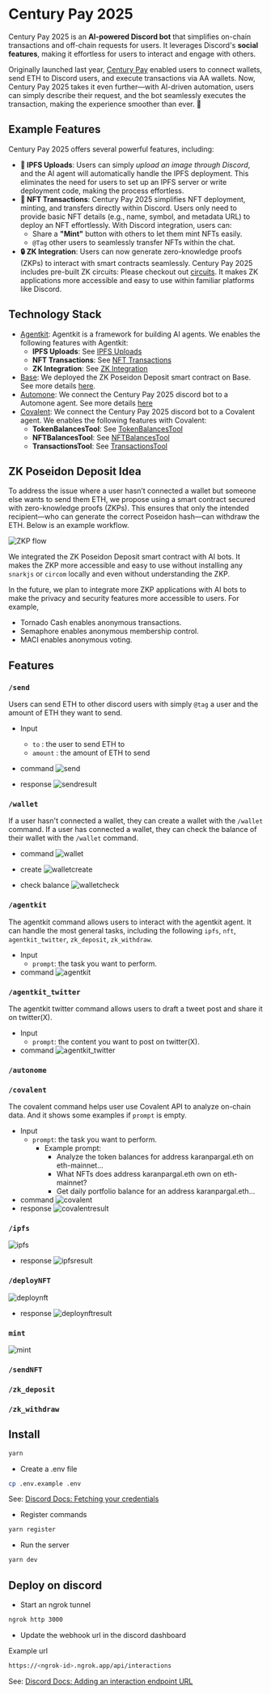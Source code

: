 # Century Pay 2025

Century Pay 2025 is an **AI-powered Discord bot** that simplifies on-chain transactions and off-chain requests for users. It leverages Discord's **social features**, making it effortless for users to interact and engage with others.

Originally launched last year, [Century Pay](https://github.com/chengggkk/century-pay) enabled users to connect wallets, send ETH to Discord users, and execute transactions via AA wallets. Now, Century Pay 2025 takes it even further—with AI-driven automation, users can simply describe their request, and the bot seamlessly executes the transaction, making the experience smoother than ever. 🚀

## Example Features

Century Pay 2025 offers several powerful features, including:

-   **📂 IPFS Uploads**: Users can simply _upload an image through Discord_, and the AI agent will automatically handle the IPFS deployment. This eliminates the need for users to set up an IPFS server or write deployment code, making the process effortless.
-   **🎨 NFT Transactions**: Century Pay 2025 simplifies NFT deployment, minting, and transfers directly within Discord. Users only need to provide basic NFT details (e.g., name, symbol, and metadata URL) to deploy an NFT effortlessly.
    With Discord integration, users can:
    -   Share a **"Mint"** button with others to let them mint NFTs easily.
    -   `@Tag` other users to seamlessly transfer NFTs within the chat.
-   **🔒 ZK Integration**: Users can now generate zero-knowledge proofs (ZKPs) to interact with smart contracts seamlessly. Century Pay 2025 includes pre-built ZK circuits: Please checkout out [circuits](./circuits/README.md). It makes ZK applications more accessible and easy to use within familiar platforms like Discord.

## Technology Stack

-   [Agentkit](https://github.com/coinbase/agentkit): Agentkit is a framework for building AI agents. We enables the following features with Agentkit:
    -   **IPFS Uploads**: See [IPFS Uploads](./src/app/api/interactions/agentkit/ipfs.ts)
    -   **NFT Transactions**: See [NFT Transactions](./src/app/api/interactions/deployNFT/index.ts)
    -   **ZK Integration**: See [ZK Integration](./src/app/api/interactions/agentkit/zk/withdraw.ts)
-   [Base](https://www.base.org/): We deployed the ZK Poseidon Deposit smart contract on Base. See more details [here](./contracts/README.md).
-   [Automone](https://dev.autonome.fun/): We connect the Century Pay 2025 discord bot to a Automone agent. See more details [here](./src/app/api/interactions/autonome/index.ts)
-   [Covalent](https://github.com/covalenthq/ai-agent-sdk): We connect the Century Pay 2025 discord bot to a Covalent agent. We enables the following features with Covalent:
    -   **TokenBalancesTool**: See [TokenBalancesTool](./src/app/api/interactions/covalent/index.ts)
    -   **NFTBalancesTool**: See [NFTBalancesTool](./src/app/api/interactions/covalent/index.ts)
    -   **TransactionsTool**: See [TransactionsTool](./src/app/api/interactions/covalent/index.ts)

## ZK Poseidon Deposit Idea

To address the issue where a user hasn’t connected a wallet but someone else wants to send them ETH, we propose using a smart contract secured with zero-knowledge proofs (ZKPs). This ensures that only the intended recipient—who can generate the correct Poseidon hash—can withdraw the ETH. Below is an example workflow.

![ZKP flow](./public/ZKP_flow.png)

We integrated the ZK Poseidon Deposit smart contract with AI bots. It makes the ZKP more accessible and easy to use without installing any `snarkjs` or `circom` locally and even without understanding the ZKP.

In the future, we plan to integrate more ZKP applications with AI bots to make the privacy and security features more accessible to users. For example,

-   Tornado Cash enables anonymous transactions.
-   Semaphore enables anonymous membership control.
-   MACI enables anonymous voting.

## Features

### `/send`

Users can send ETH to other discord users with simply `@tag` a user and the amount of ETH they want to send.

-   Input

    -   `to` : the user to send ETH to
    -   `amount` : the amount of ETH to send

-   command
    ![send](https://i.imgur.com/Jduh49e.gif)

-   response
    ![sendresult](./public/sendresult.png)

### `/wallet`

If a user hasn't connected a wallet, they can create a wallet with the `/wallet` command.
If a user has connected a wallet, they can check the balance of their wallet with the `/wallet` command.

-   command
    ![wallet](./public/wallet.png)

-   create
    ![walletcreate](./public/walletcreate.png)
-   check balance
    ![walletcheck](./public/walletcheck.png)

### `/agentkit`

The agentkit command allows users to interact with the agentkit agent. It can handle the most general tasks, including the following `ipfs`, `nft`, `agentkit_twitter`, `zk_deposit`, `zk_withdraw`.

-   Input
    -   `prompt`: the task you want to perform.
-   command
    ![agentkit](https://i.imgur.com/7Hgf0EV.gif)

### `/agentkit_twitter`

The agentkit twitter command allows users to draft a tweet post and share it on twitter(X).

-   Input
    -   `prompt`: the content you want to post on twitter(X).
-   command
    ![agentkit_twitter](https://i.imgur.com/hsRqChY.gif)

### `/autonome`

### `/covalent`

The covalent command helps user use Covalent API to analyze on-chain data. And it shows some examples if `prompt` is empty.

-   Input
    -   `prompt`: the task you want to perform.
        -   Example prompt:
            -   Analyze the token balances for address karanpargal.eth on eth-mainnet...
            -   What NFTs does address karanpargal.eth own on eth-mainnet?
            -   Get daily portfolio balance for an address karanpargal.eth...
-   command
    ![covalent](https://i.imgur.com/OZoouPZ.gif)
-   response
    ![covalentresult](./public/covalentresult.png)

### `/ipfs`

![ipfs](./public/ipfs.png)

-   response
    ![ipfsresult](./public/ipfsresult.png)

### `/deployNFT`

![deploynft](./public/deploynft.png)

-   response
    ![deploynftresult](./public/deploynftresult.png)

### `mint`

![mint](https://i.imgur.com/nmt5oaY.gif)

### `/sendNFT`

<!-- ![sendnft](./public/send.png) -->

### `/zk_deposit`

### `/zk_withdraw`

## Install

```bash
yarn
```

-   Create a .env file

```bash
cp .env.example .env
```

See: [Discord Docs: Fetching your credentials](https://discord.com/developers/docs/quick-start/getting-started#fetching-your-credentials)

-   Register commands

```bash
yarn register
```

-   Run the server

```bash
yarn dev
```

## Deploy on discord

-   Start an ngrok tunnel

```bash
ngrok http 3000
```

-   Update the webhook url in the discord dashboard

Example url

```sh
https://<ngrok-id>.ngrok.app/api/interactions
```

See: [Discord Docs: Adding an interaction endpoint URL](https://discord.com/developers/docs/quick-start/getting-started#adding-an-interaction-endpoint-url)
